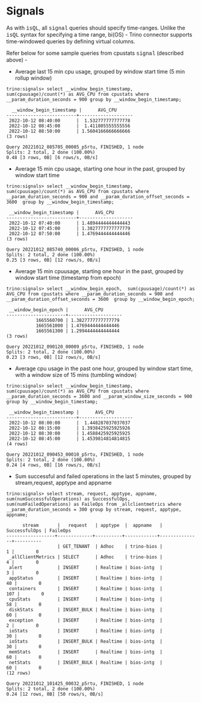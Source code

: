 # Signals

As with <span style="font-family:Courier New;">isQL</span>, all <span style="font-family:Courier New;">signal</span> queries should specify time-ranges. Unlike the <span style="font-family:Courier New;">isQL</span> syntax for specifying a time range, bi(OS) - Trino connector supports time-windowed queries by defining virtual columns.

Refer below for some sample queries from cpustats <span style="font-family:Courier New;">signal</span> (described above) -
* Average last 15 min cpu usage, grouped by window start time (5 min rollup window)

```shell
trino:signals> select __window_begin_timestamp,  sum(cpuusage)/count(*) as AVG_CPU from cpustats where __param_duration_seconds = 900 group by __window_begin_timestamp;

  __window_begin_timestamp |      AVG_CPU
--------------------------+--------------------
 2022-10-12 08:40:00      |  1.532777777777778
 2022-10-12 08:45:00      |  1.411805555555556
 2022-10-12 08:50:00      | 1.5604166666666666
(3 rows)

Query 20221012_085705_00005_p5rtu, FINISHED, 1 node
Splits: 2 total, 2 done (100.00%)
0.48 [3 rows, 0B] [6 rows/s, 0B/s]
```

* Average 15 min cpu usage, starting one hour in the past, grouped by window start time

```shell
trino:signals> select __window_begin_timestamp,  sum(cpuusage)/count(*) as AVG_CPU from cpustats where __param_duration_seconds = 900 and __param_duration_offset_seconds = 3600  group by __window_begin_timestamp;

 __window_begin_timestamp |      AVG_CPU
--------------------------+--------------------
 2022-10-12 07:40:00      | 1.4894444444444443
 2022-10-12 07:45:00      | 1.3827777777777779
 2022-10-12 07:50:00      | 1.4769444444444446
(3 rows)

Query 20221012_085740_00006_p5rtu, FINISHED, 1 node
Splits: 2 total, 2 done (100.00%)
0.25 [3 rows, 0B] [12 rows/s, 0B/s]
```

* Average 15 min cpuusage, starting one hour in the past, grouped by window start  time (timestamp from epoch)

```shell
trino:signals> select __window_begin_epoch,  sum(cpuusage)/count(*) as AVG_CPU from cpustats where __param_duration_seconds = 900 and __param_duration_offset_seconds = 3600  group by __window_begin_epoch;

 __window_begin_epoch |      AVG_CPU
----------------------+--------------------
           1665560700 | 1.3827777777777779
           1665561000 | 1.4769444444444446
           1665561300 | 1.2994444444444444
(3 rows)

Query 20221012_090120_00009_p5rtu, FINISHED, 1 node
Splits: 2 total, 2 done (100.00%)
0.23 [3 rows, 0B] [12 rows/s, 0B/s]
```
* Average cpu usage in the past one hour, grouped by window start  time, with a window size of 15 mins (tumbling window)

```shell
trino:signals> select __window_begin_timestamp,  sum(cpuusage)/count(*) as AVG_CPU from cpustats where __param_duration_seconds = 3600 and __param_window_size_seconds = 900 group by __window_begin_timestamp;

 __window_begin_timestamp |      AVG_CPU
--------------------------+--------------------
 2022-10-12 08:00:00      |  1.448287037037037
 2022-10-12 08:15:00      | 1.3938425925925926
 2022-10-12 08:30:00      | 1.4588425925925925
 2022-10-12 08:45:00      | 1.4539814814814815
(4 rows)

Query 20221012_090453_00010_p5rtu, FINISHED, 1 node
Splits: 2 total, 2 done (100.00%)
0.24 [4 rows, 0B] [16 rows/s, 0B/s]
```
* Sum successful and failed operations in the last 5 minutes, grouped by stream,request, apptype and appname

```shell
trino:signals> select stream, request, apptype, appname, sum(numSuccessfulOperations) as SuccessfulOps, sum(numFailedOperations) as FaileOps from _allclientmetrics where __param_duration_seconds = 300 group by stream, request, apptype, appname;

      stream       |   request   | apptype  |  appname   | SuccessfulOps | FaileOps
------------------+-------------+----------+------------+---------------+----------
                   | GET_TENANT  | Adhoc    | trino-bios |             1 |        0
 _allClientMetrics | SELECT      | Adhoc    | trino-bios |             4 |        0
 alert             | INSERT      | Realtime | bios-intg  |             3 |        0
 appStatus         | INSERT      | Realtime | bios-intg  |            40 |        0
 containers        | INSERT      | Realtime | bios-intg  |           107 |        0
 cpuStats          | INSERT      | Realtime | bios-intg  |            58 |        0
 diskStats         | INSERT_BULK | Realtime | bios-intg  |            60 |        0
 exception         | INSERT      | Realtime | bios-intg  |             2 |        0
 ioStats           | INSERT      | Realtime | bios-intg  |            30 |        0
 ioStats           | INSERT_BULK | Realtime | bios-intg  |            30 |        0
 memStats          | INSERT      | Realtime | bios-intg  |            60 |        0
 netStats          | INSERT_BULK | Realtime | bios-intg  |            60 |        0
(12 rows)

Query 20221012_101425_00032_p5rtu, FINISHED, 1 node
Splits: 2 total, 2 done (100.00%)
0.24 [12 rows, 0B] [50 rows/s, 0B/s]
```
